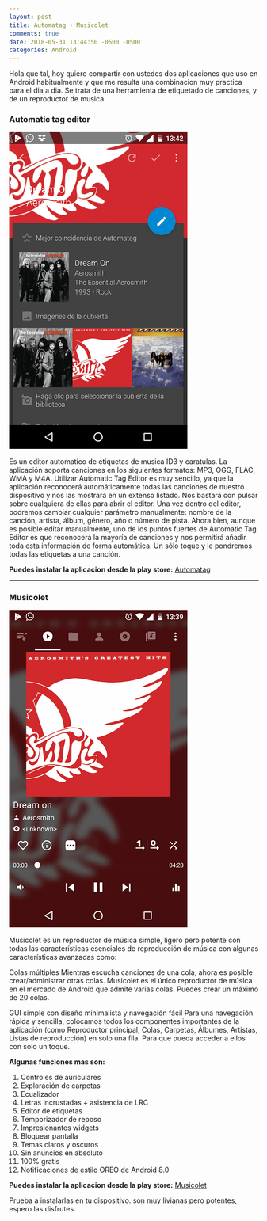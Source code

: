 ```yaml
---
layout: post
title: Automatag + Musicolet
comments: true 
date: 2018-05-31 13:44:50 -0500 -0500
categories: Android
---
```

Hola que tal, hoy quiero compartir con ustedes dos aplicaciones que uso en Android habitualmente y que me resulta una combinacion muy practica para el dia a dia.
Se trata de una herramienta de etiquetado de canciones, y de un reproductor de musica.

### Automatic tag editor 

![Tag Editor](/images/Automatag.png "Automatag")

Es un editor automatico de etiquetas de musica ID3 y caratulas.
La aplicación soporta canciones en los siguientes formatos: MP3, OGG, FLAC, WMA y M4A. 
Utilizar Automatic Tag Editor es muy sencillo, ya que la aplicación reconocerá automáticamente todas las canciones de nuestro dispositivo y nos las mostrará en un extenso listado. Nos bastará con pulsar sobre cualquiera de ellas para abrir el editor. Una vez dentro del editor, podremos cambiar cualquier parámetro manualmente: nombre de la canción, artista, álbum, género, año o número de pista. Ahora bien, aunque es posible editar manualmente, uno de los puntos fuertes de Automatic Tag Editor es que reconocerá la mayoría de canciones y nos permitirá añadir toda esta información de forma automática. Un sólo toque y le pondremos todas las etiquetas a una canción.

**Puedes instalar la aplicacion desde la play store:**
[Automatag](https://play.google.com/store/apps/details?id=com.fillobotto.mp3tagger "Automatag")

___


### Musicolet

![Musicolet](/images/Musicolet.png "Musicolet")

Musicolet es un reproductor de música simple, ligero pero potente con todas las características esenciales de reproducción de música con algunas características avanzadas como:

Colas múltiples
Mientras escucha canciones de una cola, ahora es posible crear/administrar otras colas. Musicolet es el único reproductor de música en el mercado de Android que admite varias colas. Puedes crear un máximo de 20 colas.


GUI simple con diseño minimalista y navegación fácil
Para una navegación rápida y sencilla, colocamos todos los componentes importantes de la aplicación (como Reproductor principal, Colas, Carpetas, Álbumes, Artistas, Listas de reproducción) en solo una fila. Para que pueda acceder a ellos con solo un toque.

**Algunas funciones mas son:**

1. Controles de auriculares
2. Exploración de carpetas
3. Ecualizador
4. Letras incrustadas + asistencia de LRC
5. Editor de etiquetas
6. Temporizador de reposo
7. Impresionantes widgets
8. Bloquear pantalla
9. Temas claros y oscuros
10. Sin anuncios en absoluto
11. 100% gratis
12. Notificaciones de estilo OREO de Android 8.0 

**Puedes instalar la aplicacion desde la play store:**
[Musicolet](https://play.google.com/store/apps/details?id=in.krosbits.musicolet "Musicolet")

Prueba a instalarlas en tu dispositivo. son muy livianas pero potentes, espero las disfrutes.
